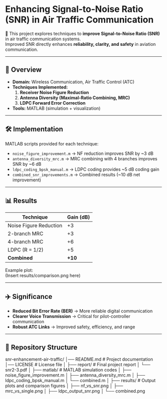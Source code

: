 # Enhancing Signal-to-Noise Ratio (SNR) in Air Traffic Communication

📡 This project explores techniques to **improve Signal-to-Noise Ratio (SNR)** in air traffic communication systems.  
Improved SNR directly enhances **reliability, clarity, and safety** in aviation communication.

---

## 📖 Overview
- **Domain:** Wireless Communication, Air Traffic Control (ATC)
- **Techniques Implemented:**
  1. **Receiver Noise Figure Reduction**  
  2. **Antenna Diversity (Maximal-Ratio Combining, MRC)**  
  3. **LDPC Forward Error Correction**
- **Tools:** MATLAB (simulation + visualization)

---

## 🛠️ Implementation
MATLAB scripts provided for each technique:

- `noise_figure_improvement.m` → NF reduction improves SNR by ~3 dB  
- `antenna_diversity_mrc.m` → MRC combining with 4 branches improves SNR by ~6 dB  
- `ldpc_coding_bpsk_manual.m` → LDPC coding provides ~5 dB coding gain  
- `combined_snr_improvements.m` → Combined results (~10 dB net improvement)

---

## 📊 Results
| Technique                  | Gain (dB)   |
|-----------------------------|-------------|
| Noise Figure Reduction      | +3          |
| 2-branch MRC                | +3          |
| 4-branch MRC                | +6          |
| LDPC (R = 1/2)              | +5          |
| **Combined**                | **+10**     |

Example plot:  
(Insert results/comparison.png here)

---

## ✈️ Significance
- **Reduced Bit Error Rate (BER)** → More reliable digital communication  
- **Clearer Voice Transmission** → Critical for pilot-controller communication  
- **Robust ATC Links** → Improved safety, efficiency, and range  

---

## 📂 Repository Structure
snr-enhancement-air-traffic/
│── README.md # Project documentation
│── LICENSE # License file
│
├── report/ # Final project report
│ └── snr2-3.pdf
│
├── matlab/ # MATLAB simulation codes
│ ├── noise_figure_improvement.m
│ ├── antenna_diversity_mrc.m
│ ├── ldpc_coding_bpsk_manual.m
│ └── combined.m
│
├── results/ # Output plots and comparison figures
│ ├── nf_vs_snr.png
│ ├── mrc_vs_single.png
│ ├── ldpc_output_snr.png
│ └── combined.png
